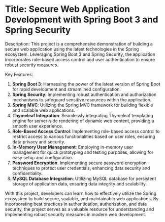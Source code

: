 # Title: Secure Web Application Development with Spring Boot 3 and Spring Security

Description:
This project is a comprehensive demonstration of building a secure web application using the latest technologies in the Spring ecosystem. Leveraging Spring Boot 3 and Spring Security, the application incorporates role-based access control and user authentication to ensure robust security measures.

Key Features:
1. **Spring Boot 3**: Harnessing the power of the latest version of Spring Boot for rapid development and streamlined configuration.
2. **Spring Security**: Implementing robust authentication and authorization mechanisms to safeguard sensitive resources within the application.
3. **Spring MVC**: Utilizing the Spring MVC framework for building flexible and scalable web applications.
4. **Thymeleaf Integration**: Seamlessly integrating Thymeleaf templating engine for server-side rendering of dynamic web content, providing a smooth user experience.
5. **Role-Based Access Control**: Implementing role-based access control to restrict access to various functionalities based on user roles, ensuring data privacy and security.
6. **In-Memory User Management**: Employing in-memory user management for quick prototyping and testing purposes, allowing for easy setup and configuration.
7. **Password Encryption**: Implementing secure password encryption techniques to protect user credentials, enhancing data security and confidentiality.
8. **MySQL Database Integration**: Utilizing MySQL database for persistent storage of application data, ensuring data integrity and scalability.

With this project, developers can learn how to effectively utilize the Spring ecosystem to build secure, scalable, and maintainable web applications. By incorporating best practices in authentication, authorization, and data security, the project serves as a valuable resource for understanding and implementing robust security measures in modern web development.
